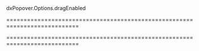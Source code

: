 <!--id-->dxPopover.Options.dragEnabled<!--/id-->
===========================================================================
<!--hidden--><!--/hidden-->
===========================================================================

